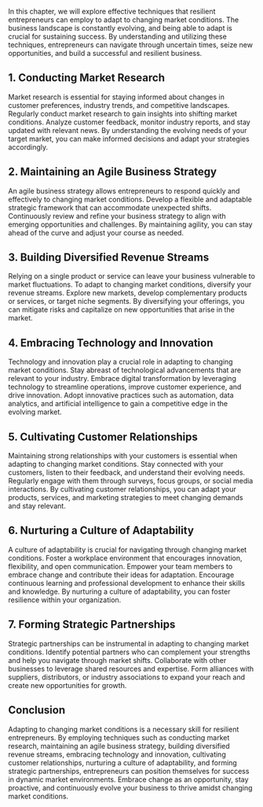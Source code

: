
In this chapter, we will explore effective techniques that resilient entrepreneurs can employ to adapt to changing market conditions. The business landscape is constantly evolving, and being able to adapt is crucial for sustaining success. By understanding and utilizing these techniques, entrepreneurs can navigate through uncertain times, seize new opportunities, and build a successful and resilient business.

1\. **Conducting Market Research**
---------------------------------

Market research is essential for staying informed about changes in customer preferences, industry trends, and competitive landscapes. Regularly conduct market research to gain insights into shifting market conditions. Analyze customer feedback, monitor industry reports, and stay updated with relevant news. By understanding the evolving needs of your target market, you can make informed decisions and adapt your strategies accordingly.

2\. **Maintaining an Agile Business Strategy**
---------------------------------------------

An agile business strategy allows entrepreneurs to respond quickly and effectively to changing market conditions. Develop a flexible and adaptable strategic framework that can accommodate unexpected shifts. Continuously review and refine your business strategy to align with emerging opportunities and challenges. By maintaining agility, you can stay ahead of the curve and adjust your course as needed.

3\. **Building Diversified Revenue Streams**
-------------------------------------------

Relying on a single product or service can leave your business vulnerable to market fluctuations. To adapt to changing market conditions, diversify your revenue streams. Explore new markets, develop complementary products or services, or target niche segments. By diversifying your offerings, you can mitigate risks and capitalize on new opportunities that arise in the market.

4\. **Embracing Technology and Innovation**
------------------------------------------

Technology and innovation play a crucial role in adapting to changing market conditions. Stay abreast of technological advancements that are relevant to your industry. Embrace digital transformation by leveraging technology to streamline operations, improve customer experience, and drive innovation. Adopt innovative practices such as automation, data analytics, and artificial intelligence to gain a competitive edge in the evolving market.

5\. **Cultivating Customer Relationships**
-----------------------------------------

Maintaining strong relationships with your customers is essential when adapting to changing market conditions. Stay connected with your customers, listen to their feedback, and understand their evolving needs. Regularly engage with them through surveys, focus groups, or social media interactions. By cultivating customer relationships, you can adapt your products, services, and marketing strategies to meet changing demands and stay relevant.

6\. **Nurturing a Culture of Adaptability**
------------------------------------------

A culture of adaptability is crucial for navigating through changing market conditions. Foster a workplace environment that encourages innovation, flexibility, and open communication. Empower your team members to embrace change and contribute their ideas for adaptation. Encourage continuous learning and professional development to enhance their skills and knowledge. By nurturing a culture of adaptability, you can foster resilience within your organization.

7\. **Forming Strategic Partnerships**
-------------------------------------

Strategic partnerships can be instrumental in adapting to changing market conditions. Identify potential partners who can complement your strengths and help you navigate through market shifts. Collaborate with other businesses to leverage shared resources and expertise. Form alliances with suppliers, distributors, or industry associations to expand your reach and create new opportunities for growth.

Conclusion
----------

Adapting to changing market conditions is a necessary skill for resilient entrepreneurs. By employing techniques such as conducting market research, maintaining an agile business strategy, building diversified revenue streams, embracing technology and innovation, cultivating customer relationships, nurturing a culture of adaptability, and forming strategic partnerships, entrepreneurs can position themselves for success in dynamic market environments. Embrace change as an opportunity, stay proactive, and continuously evolve your business to thrive amidst changing market conditions.
